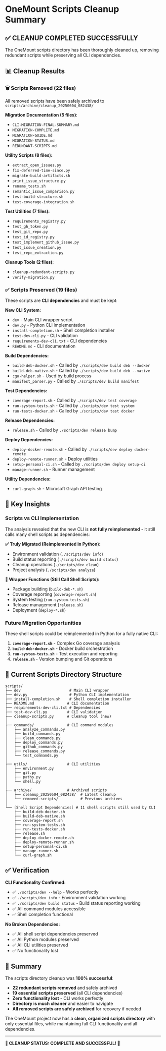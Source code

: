 # OneMount Scripts Cleanup Summary

## ✅ **CLEANUP COMPLETED SUCCESSFULLY**

The OneMount scripts directory has been thoroughly cleaned up, removing redundant scripts while preserving all CLI dependencies.

## 📊 **Cleanup Results**

### **🗑️ Scripts Removed (22 files)**
All removed scripts have been safely archived to `scripts/archive/cleanup_20250604_082438/`

**Migration Documentation (5 files):**
- `CLI-MIGRATION-FINAL-SUMMARY.md`
- `MIGRATION-COMPLETE.md`
- `MIGRATION-GUIDE.md`
- `MIGRATION-STATUS.md`
- `REDUNDANT-SCRIPTS.md`

**Utility Scripts (8 files):**
- `extract_open_issues.py`
- `fix-deferred-time-since.py`
- `migrate-build-artifacts.sh`
- `print_issue_structure.py`
- `rename_tests.sh`
- `semantic_issue_comparison.py`
- `test-build-structure.sh`
- `test-coverage-integration.sh`

**Test Utilities (7 files):**
- `requirements_registry.py`
- `test_gh_token.py`
- `test_git_repo.py`
- `test_id_registry.py`
- `test_implement_github_issue.py`
- `test_issue_creation.py`
- `test_repo_extraction.py`

**Cleanup Tools (2 files):**
- `cleanup-redundant-scripts.py`
- `verify-migration.py`

### **✅ Scripts Preserved (19 files)**
These scripts are **CLI dependencies** and must be kept:

**New CLI System:**
- `dev` - Main CLI wrapper script
- `dev.py` - Python CLI implementation
- `install-completion.sh` - Shell completion installer
- `test-dev-cli.py` - CLI validation
- `requirements-dev-cli.txt` - CLI dependencies
- `README.md` - CLI documentation

**Build Dependencies:**
- `build-deb-docker.sh` - Called by `./scripts/dev build deb --docker`
- `build-deb-native.sh` - Called by `./scripts/dev build deb --native`
- `cgo-helper.sh` - Used by build process
- `manifest_parser.py` - Called by `./scripts/dev build manifest`

**Test Dependencies:**
- `coverage-report.sh` - Called by `./scripts/dev test coverage`
- `run-system-tests.sh` - Called by `./scripts/dev test system`
- `run-tests-docker.sh` - Called by `./scripts/dev test docker`

**Release Dependencies:**
- `release.sh` - Called by `./scripts/dev release bump`

**Deploy Dependencies:**
- `deploy-docker-remote.sh` - Called by `./scripts/dev deploy docker-remote`
- `deploy-remote-runner.sh` - Deploy utilities
- `setup-personal-ci.sh` - Called by `./scripts/dev deploy setup-ci`
- `manage-runner.sh` - Runner management

**Utility Dependencies:**
- `curl-graph.sh` - Microsoft Graph API testing

## 🎯 **Key Insights**

### **Scripts vs CLI Implementation**
The analysis revealed that the new CLI is **not fully reimplemented** - it still calls many shell scripts as dependencies:

**✅ Truly Migrated (Reimplemented in Python):**
- Environment validation (`./scripts/dev info`)
- Build status reporting (`./scripts/dev build status`)
- Cleanup operations (`./scripts/dev clean`)
- Project analysis (`./scripts/dev analyze`)

**🔄 Wrapper Functions (Still Call Shell Scripts):**
- Package building (`build-deb-*.sh`)
- Coverage reporting (`coverage-report.sh`)
- System testing (`run-system-tests.sh`)
- Release management (`release.sh`)
- Deployment (`deploy-*.sh`)

### **Future Migration Opportunities**
These shell scripts could be reimplemented in Python for a fully native CLI:

1. **`coverage-report.sh`** - Complex Go coverage analysis
2. **`build-deb-docker.sh`** - Docker build orchestration
3. **`run-system-tests.sh`** - Test execution and reporting
4. **`release.sh`** - Version bumping and Git operations

## 📁 **Current Scripts Directory Structure**

```
scripts/
├── dev                      # Main CLI wrapper
├── dev.py                   # Python CLI implementation
├── install-completion.sh    # Shell completion installer
├── README.md               # CLI documentation
├── requirements-dev-cli.txt # Dependencies
├── test-dev-cli.py         # CLI validation
├── cleanup-scripts.py      # Cleanup tool (new)
│
├── commands/               # CLI command modules
│   ├── analyze_commands.py
│   ├── build_commands.py
│   ├── clean_commands.py
│   ├── deploy_commands.py
│   ├── github_commands.py
│   ├── release_commands.py
│   └── test_commands.py
│
├── utils/                  # CLI utilities
│   ├── environment.py
│   ├── git.py
│   ├── paths.py
│   └── shell.py
│
├── archive/                # Archived scripts
│   ├── cleanup_20250604_082438/  # Latest cleanup
│   └── removed-scripts/          # Previous archives
│
└── [Shell Script Dependencies] # 11 shell scripts still used by CLI
    ├── build-deb-docker.sh
    ├── build-deb-native.sh
    ├── coverage-report.sh
    ├── run-system-tests.sh
    ├── run-tests-docker.sh
    ├── release.sh
    ├── deploy-docker-remote.sh
    ├── deploy-remote-runner.sh
    ├── setup-personal-ci.sh
    ├── manage-runner.sh
    └── curl-graph.sh
```

## ✅ **Verification**

**CLI Functionality Confirmed:**
- ✅ `./scripts/dev --help` - Works perfectly
- ✅ `./scripts/dev info` - Environment validation working
- ✅ `./scripts/dev build status` - Build status reporting working
- ✅ All command modules accessible
- ✅ Shell completion functional

**No Broken Dependencies:**
- ✅ All shell script dependencies preserved
- ✅ All Python modules preserved
- ✅ All CLI utilities preserved
- ✅ No functionality lost

## 🎉 **Summary**

The scripts directory cleanup was **100% successful**:

- **22 redundant scripts removed** and safely archived
- **19 essential scripts preserved** (all CLI dependencies)
- **Zero functionality lost** - CLI works perfectly
- **Directory is much cleaner** and easier to navigate
- **All removed scripts are safely archived** for recovery if needed

The OneMount project now has a **clean, organized scripts directory** with only essential files, while maintaining full CLI functionality and all dependencies.

---

**🧹 CLEANUP STATUS: COMPLETE AND SUCCESSFUL! 🧹**
